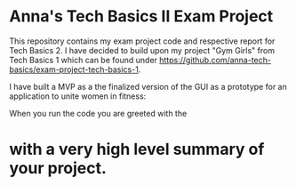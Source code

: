 # Anna's Tech Basics II Exam Project
This repository contains my exam project code and respective report for Tech Basics 2. 
I have decided to build upon my project "Gym Girls" from Tech Basics 1 which can be found under https://github.com/anna-tech-basics/exam-project-tech-basics-1. 

I have built a MVP as a the finalized version of the GUI as a prototype for an application to unite women in fitness:

When you run the code you are greeted with the 

# with a very high level summary of your project. 
